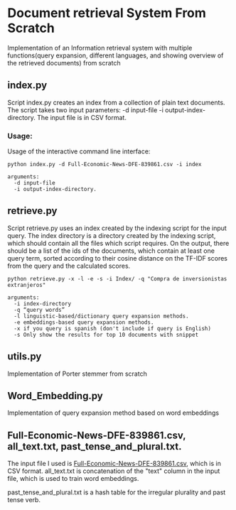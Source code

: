 # Document retrieval System From Scratch
Implementation of an Information retrieval system with multiple functions(query expansion, different languages, and showing overview of the retrieved documents) from scratch 


## index.py
Script index.py creates an index from a collection of plain text documents. The script takes two input parameters: -d input-file -i output-index-directory. The input file is in CSV format.

### Usage:
Usage of the interactive command line interface:

```
python index.py -d Full-Economic-News-DFE-839861.csv -i index

arguments:
  -d input-file 
  -i output-index-directory.
```

## retrieve.py
Script retrieve.py uses an index created by the indexing script for the input query. The index directory is a directory created by the indexing script, which should contain all the files which script requires. On the output, there should be a list of the ids of the documents, which contain at least one query term, sorted according to their cosine distance on the TF-IDF scores from the query and the calculated scores.

```
python retrieve.py -x -l -e -s -i Index/ -q "Compra de inversionistas extranjeros"

arguments:
  -i index-directory 
  -q “query words”
  -l linguistic-based/dictionary query expansion methods. 
  -e embeddings-based query expansion methods. 
  -x if you query is spanish (don't include if query is English)
  -s Only show the results for top 10 documents with snippet
```
## utils.py
Implementation of Porter stemmer from scratch

## Word_Embedding.py
Implementation of query expansion method based on word embeddings

## Full-Economic-News-DFE-839861.csv, all_text.txt, past_tense_and_plural.txt.
The input file I used is [Full-Economic-News-DFE-839861.csv](https://data.world/crowdflower/economic-news-article-tone), which  is in CSV format.
all_text.txt is concatenation of the "text" column in the input file, which is used to train word embeddings.

past_tense_and_plural.txt is a hash table for the irregular plurality and past tense verb.



